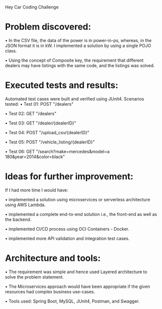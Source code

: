 Hey Car Coding Challenge
	

Problem discovered:
======================
•	In the CSV file, the data of the power is in power-in-ps, whereas, in the JSON format it is in kW. I implemented a solution by using a single POJO class.

•	Using the concept of Composite key, the requirement that different dealers may have listings with the same code, and the listings was solved.


Executed tests and results:
===========================
Automated test cases were built and verified using JUnit4.
Scenarios tested:
•	Test 01: POST "/dealers"

•	Test 02: GET "/dealers"

•	Test 03: GET "/dealer/{dealerID}"

•	Test 04: POST "/upload_csv/{dealerID}"

•	Test 05: POST "/vehicle_listing/{dealerID}"

•	Test 06: GET "/search?make=mercedes&model=a 180&year=2014&color=black"


Ideas for further improvement:
==============================
If I had more time I would have:

•	implemented a solution using microservices or serverless architecture using AWS Lambda.

•	implemented a complete end-to-end solution i.e., the front-end as well as the backend.

•	implemented CI/CD process using OCI Containers - Docker.

•	implemented more API validation and integration test cases.


Architecture and tools:
==========================
•	The requirement was simple and hence used Layered architecture to solve the problem statement.

•	The Microservices approach would have been appropriate if the given resources had complex business use-cases.

•	Tools used: Spring Boot, MySQL, JUnit4, Postman, and Swagger.
